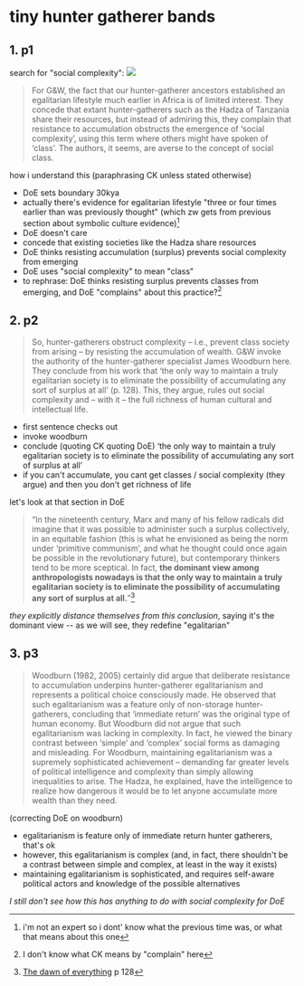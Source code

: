 # tiny hunter gatherer bands

## 1. p1

search for "social complexity":
![](https://i.imgur.com/vLgl8CO.png)

> For G&W, the fact that our hunter-gatherer ancestors established an egalitarian lifestyle much earlier in Africa is of limited interest. They concede that extant hunter-gatherers such as the Hadza of Tanzania share their resources, but instead of admiring this, they complain that resistance to accumulation obstructs the emergence of ‘social complexity’, using this term where others might have spoken of ‘class’. The authors, it seems, are averse to the concept of social class.

how i understand this (paraphrasing CK unless stated otherwise)

- DoE sets boundary 30kya
- actually there's evidence for egalitarian lifestyle "three or four times earlier than was previously thought" (which zw gets from previous section about symbolic culture evidence)[^1]
- DoE doesn't care 
- concede that existing societies like the Hadza share resources
- DoE thinks resisting accumulation (surplus) prevents social complexity from emerging
- DoE uses "social complexity" to mean "class"
- to rephrase: DoE thinks resisting surplus prevents classes from emerging, and DoE "complains" about this practice?[^2]

## 2. p2

> So, hunter-gatherers obstruct complexity – i.e., prevent class society from arising – by resisting the accumulation of wealth. G&W invoke the authority of the hunter-gatherer specialist James Woodburn here. They conclude from his work that ‘the only way to maintain a truly egalitarian society is to eliminate the possibility of accumulating any sort of surplus at all’ (p. 128). This, they argue, rules out social complexity and – with it – the full richness of human cultural and intellectual life.

- first sentence checks out
- invoke woodburn
- conclude (quoting CK quoting DoE)  ‘the only way to maintain a truly egalitarian society is to eliminate the possibility of accumulating any sort of surplus at all’
- if you can't accumulate, you cant get classes / social complexity (they argue) and then you don't get richness of life

let's look at that section in DoE
> “In the nineteenth century, Marx and many of his fellow radicals did imagine that it was possible to administer such a surplus collectively, in an equitable fashion (this is what he envisioned as being the norm under ‘primitive communism’, and what he thought could once again be possible in the revolutionary future), but contemporary thinkers tend to be more sceptical. In fact, **the dominant view among anthropologists nowadays is that the only way to maintain a truly egalitarian society is to eliminate the possibility of accumulating any sort of surplus at all.**”[^3]

*they explicitly distance themselves from this conclusion*, saying it's the dominant view -- as we will see, they redefine "egalitarian"

## 3. p3
> Woodburn (1982, 2005) certainly did argue that deliberate resistance to accumulation underpins hunter-gatherer egalitarianism and represents a political choice consciously made. He observed that such egalitarianism was a feature only of non-storage hunter-gatherers, concluding that ‘immediate return’ was the original type of human economy. But Woodburn did not argue that such egalitarianism was lacking in complexity. In fact, he viewed the binary contrast between ‘simple’ and ‘complex’ social forms as damaging and misleading. For Woodburn, maintaining egalitarianism was a supremely sophisticated achievement – demanding far greater levels of political intelligence and complexity than simply allowing inequalities to arise. The Hadza, he explained, have the intelligence to realize how dangerous it would be to let anyone accumulate more wealth than they need.

(correcting DoE on woodburn)
- egalitarianism is feature only of immediate return hunter gatherers, that's ok
- however, this egalitarianism is complex (and, in fact, there shouldn't be a contrast between simple and complex, at least in the way it exists)
- maintaining egalitarianism is sophisticated, and requires self-aware political actors and knowledge of the possible alternatives

*I still don't see how this has anything to do with social complexity for DoE*


[^1]: i'm not an expert so i dont' know what the previous time was, or what that means about this one
[^2]: I don't know what CK means by "complain" here
[^3]: [The dawn of everything](dawn_of_everything_graeber_wengrow.md) p 128

